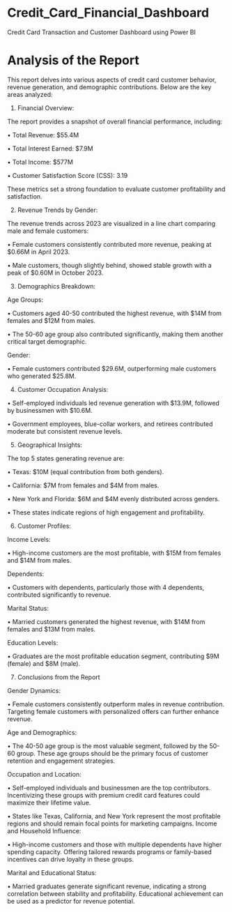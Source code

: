 # Credit_Card_Financial_Dashboard
Credit Card Transaction and Customer Dashboard using Power BI

# Analysis of the Report

This report delves into various aspects of credit card customer behavior, revenue generation, and demographic contributions. Below are the key areas analyzed:

1) Financial Overview:

The report provides a snapshot of overall financial performance, including:

• Total Revenue: $55.4M

• Total Interest Earned: $7.9M

• Total Income: $577M

• Customer Satisfaction Score (CSS): 3.19

These metrics set a strong foundation to evaluate customer profitability and satisfaction.

2) Revenue Trends by Gender:

The revenue trends across 2023 are visualized in a line chart comparing male and female customers:

• Female customers consistently contributed more revenue, peaking at $0.66M in April 2023.

• Male customers, though slightly behind, showed stable growth with a peak of $0.60M in October 2023.

3) Demographics Breakdown:

Age Groups:

• Customers aged 40-50 contributed the highest revenue, with $14M from females and $12M from males.

• The 50-60 age group also contributed significantly, making them another critical target demographic.

Gender:

• Female customers contributed $29.6M, outperforming male customers who generated $25.8M.

4) Customer Occupation Analysis:

• Self-employed individuals led revenue generation with $13.9M, followed by businessmen with $10.6M.

• Government employees, blue-collar workers, and retirees contributed moderate but consistent revenue levels.

5) Geographical Insights:

The top 5 states generating revenue are:

• Texas: $10M (equal contribution from both genders).

• California: $7M from females and $4M from males.

• New York and Florida: $6M and $4M evenly distributed across genders.

• These states indicate regions of high engagement and profitability.

6) Customer Profiles:

Income Levels:

• High-income customers are the most profitable, with $15M from females and $14M from males.

Dependents:

• Customers with dependents, particularly those with 4 dependents, contributed significantly to revenue.

Marital Status:

• Married customers generated the highest revenue, with $14M from females and $13M from males.

Education Levels:

• Graduates are the most profitable education segment, contributing $9M (female) and $8M (male).

7) Conclusions from the Report

Gender Dynamics:

• Female customers consistently outperform males in revenue contribution. Targeting female customers with personalized offers can further enhance revenue.

Age and Demographics:

• The 40-50 age group is the most valuable segment, followed by the 50-60 group. These age groups should be the primary focus of customer retention and engagement strategies.

Occupation and Location:

• Self-employed individuals and businessmen are the top contributors. Incentivizing these groups with premium credit card features could maximize their lifetime value.

• States like Texas, California, and New York represent the most profitable regions and should remain focal points for marketing campaigns.
Income and Household Influence:

• High-income customers and those with multiple dependents have higher spending capacity. Offering tailored rewards programs or family-based incentives can drive loyalty in these groups.

Marital and Educational Status:

• Married graduates generate significant revenue, indicating a strong correlation between stability and profitability. Educational achievement can be used as a predictor for revenue potential.
